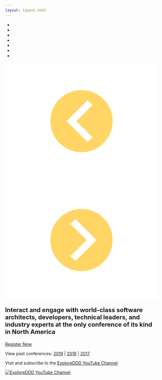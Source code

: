 ```yaml
---
layout: layout.html
---
```

<!-- <div class="container-fluid homepage--hero-video-container">
    <video loop muted autoplay class="video-item">
        <source src="video/background-video.webm" type="video/webm">
        <source src="video/background-video.mp4" type="video/mp4">
        <source src="video/background-video.ogv" type="video/ogg">
    </video>
    <div class="video-overlay"></div>
</div> -->
<section class="slider">
  <div class="flexslider">
    <ul class="slides">
        <li class="slide picture-5"></li> <!-- #1 -->
        <li class="slide picture-2"></li> <!-- #2 -->
        <li class="slide picture-1"></li>
        <li class="slide picture-3"></li>
        <li class="slide picture-4"></li> <!-- #4 -->
        <li class="slide picture-6"></li>
        <li class="slide picture-7"></li>
    </ul>
  </div>
  <div class="custom-navigation-container">
  <div class="custom-navigation">
    <a class="arrow left"><img src="img/slider-arrow-left.svg" /></a>
    <a class="arrow right"><img src="img/slider-arrow-right.svg" /></a>
  </div>
  </div>
</section>
<!-- Begin MailChimp Signup Form -->
<div class="row newsletter-signup">
	<div class="col-xs-12">
		<style type="text/css">
			#mc_embed_signup {}
			/* Add your own MailChimp form style overrides in your site stylesheet or in this style block.
			   We recommend moving this block and the preceding CSS link to the HEAD of your HTML file. */
		</style>
		<script type='text/javascript' src='//s3.amazonaws.com/downloads.mailchimp.com/js/mc-validate.js'></script>
		<script type='text/javascript'>(function ($) { window.fnames = new Array(); window.ftypes = new Array(); fnames[1] = 'FNAME'; ftypes[1] = 'text'; fnames[2] = 'LNAME'; ftypes[2] = 'text'; fnames[0] = 'EMAIL'; ftypes[0] = 'email'; }(jQuery)); var $mcj = jQuery.noConflict(true);</script>
	</div> <!-- col-xs-2 -->
</div> <!-- row -->
</div> <!-- col-xs-12 -->
</div> <!-- row footer newsletter signup -->
<!--End mc_embed_signup-->
<div class="container homepage--intro-text">
    <div class="row">
        <p style="font-size: 20px;"><strong>Interact and engage with world-class software architects, developers, technical leaders, and industry experts at the only conference of its kind in North America</strong></p>
    </div>
    <div class="text-center">
        <a href="https://ti.to/EDDD/explore-ddd-2023" class="btn">Register Now</a>
    </div>
</div>
<div class="container">
    <div class="row">
        <p class="text-center">View past conferences: <a href="./2019">2019</a> &#124; <a href="./2018">2018</a> &#124; <a href="./2017">2017</a></p>
        <p class="text-center">Visit and subscribe to the <a href="https://www.youtube.com/exploreddd">ExploreDDD YouTube Channel</a></p>
    </div>
</div>
<div class="text-center ">
    <a href="https://www.youtube.com/exploreddd">
        <img src="img/youtube-text-icon.png" class="homepage-youtube-link-img" title="ExploreDDD YouTube Channel">
    </a>
</div>
    </div>
</div>
